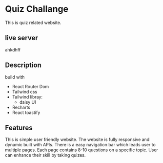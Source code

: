 # Quiz Challange

This is quiz related website.

## live server

ahkdhff

## Description

build with

- React Router Dom
- Tailwind css
- Tailwind libray:
  - daisy UI
- Recharts
- React toastify

## Features

This is simple user friendly website. The website is fully responsive and dynamic built with APIs.
There is a easy navigation bar which leads user to multiple pages. Each page contains 8-10 questions
on a specific topic. User can enhance their skill by taking quizes.
